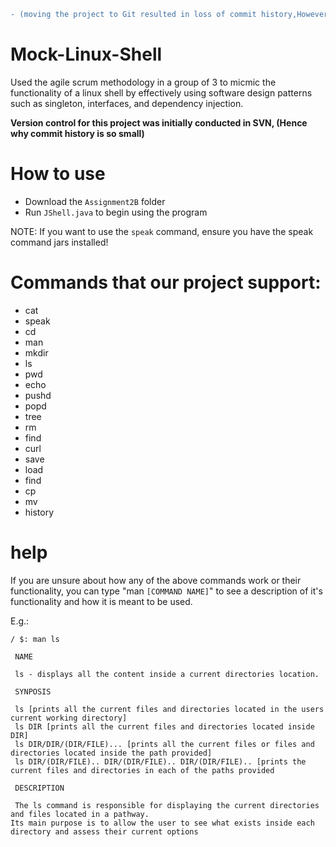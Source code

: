 ```diff
- (moving the project to Git resulted in loss of commit history,However we recorded them in our dailyScrumMeetings folder if your interested)!
```

# Mock-Linux-Shell

Used the agile scrum methodology in a group of 3 to micmic the functionality of a linux shell by effectively using software design patterns such as singleton, interfaces, and dependency injection.

**Version control for this project was initially conducted in SVN, (Hence why commit history is so small)**



# How to use
- Download the `Assignment2B` folder
- Run `JShell.java` to begin using the program

NOTE: If you want to use the `speak` command, ensure you have the speak command jars installed!

# Commands that our project support:
- cat 
- speak
- cd
- man
- mkdir
- ls
- pwd
- echo
- pushd
- popd
- tree
- rm
- find
- curl
- save
- load
- find
- cp 
- mv
- history

# help
If you are unsure about how any of the above commands work or their functionality, you can type "man `[COMMAND NAME]`" to see a description of it's functionality and how it is meant to be used.

E.g.:
```
/ $: man ls

 NAME

 ls - displays all the content inside a current directories location. 

 SYNPOSIS 

 ls [prints all the current files and directories located in the users current working directory] 
 ls DIR [prints all the current files and directories located inside DIR] 
 ls DIR/DIR/(DIR/FILE)... [prints all the current files or files and directories located inside the path provided] 
 ls DIR/(DIR/FILE).. DIR/(DIR/FILE).. DIR/(DIR/FILE).. [prints the current files and directories in each of the paths provided

 DESCRIPTION 

 The ls command is responsible for displaying the current directories and files located in a pathway. 
Its main purpose is to allow the user to see what exists inside each directory and assess their current options
```
